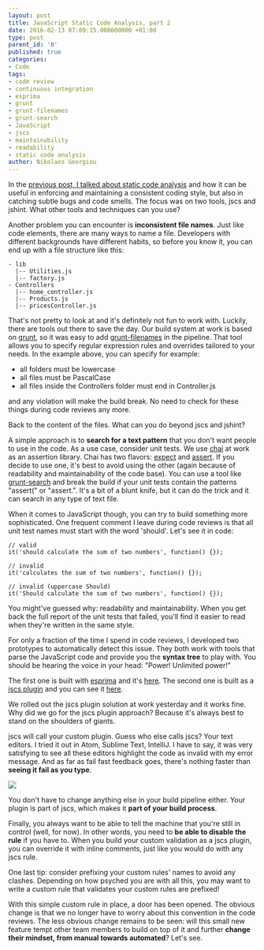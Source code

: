 ```yaml
---
layout: post
title: JavaScript Static Code Analysis, part 2
date: 2016-02-13 07:09:15.000000000 +01:00
type: post
parent_id: '0'
published: true
categories:
- Code
tags:
- code review
- continuous integration
- esprima
- grunt
- grunt-filenames
- grunt-search
- JavaScript
- jscs
- maintainability
- readability
- static code analysis
author: Nikolaos Georgiou
---
```


In the <a href="s">previous post, I talked about static code analysis</a> and how it can be useful in enforcing and maintaining a consistent coding style, but also in catching subtle bugs and code smells. The focus was on two tools, jscs and jshint. What other tools and techniques can you use?<!--more-->

Another problem you can encounter is <strong>inconsistent file names</strong>. Just like code elements, there are many ways to name a file. Developers with different backgrounds have different habits, so before you know it, you can end up with a file structure like this:

```
- lib
  |-- Utilities.js
  |-- factory.js
- Controllers
  |-- home_controller.js
  |-- Products.js
  |-- pricesController.js
```

That's not pretty to look at and it's definitely not fun to work with. Luckily, there are tools out there to save the day. Our build system at work is based on <a href="http://gruntjs.com/" target="_blank">grunt</a>, so it was easy to add <a href="https://github.com/bahmutov/grunt-filenames" target="_blank">grunt-filenames</a> in the pipeline. That tool allows you to specify regular expression rules and overrides tailored to your needs. In the example above, you can specify for example:
<ul>
<li>all folders must be lowercase</li>
<li>all files must be PascalCase</li>
<li>all files inside the Controllers folder must end in Controller.js</li>
</ul>

and any violation will make the build break. No need to check for these things during code reviews any more.

Back to the content of the files. What can you do beyond jscs and jshint?

A simple approach is to <strong>search for a text pattern</strong> that you don't want people to use in the code. As a use case, consider unit tests. We use <a href="http://chaijs.com/" target="_blank">chai</a> at work as an assertion library. Chai has two flavors: <a href="http://chaijs.com/api/bdd/" target="_blank">expect</a> and <a href="http://chaijs.com/api/assert/" target="_blank">assert</a>. If you decide to use one, it's best to avoid using the other (again because of readability and maintainability of the code base). You can use a tool like <a href="https://github.com/benkeen/grunt-search" target="_blank">grunt-search</a> and break the build if your unit tests contain the patterns "assert(" or "assert.". It's a bit of a blunt knife, but it can do the trick and it can search in any type of text file.

When it comes to JavaScript though, you can try to build something more sophisticated. One frequent comment I leave during code reviews is that all unit test names must start with the word 'should'. Let's see it in code:

```
// valid
it('should calculate the sum of two numbers', function() {});

// invalid
it('calculates the sum of two numbers', function() {});

// invalid (uppercase Should)
it('Should calculate the sum of two numbers', function() {});
```

You might've guessed why: readability and maintainability. When you get back the full report of the unit tests that failed, you'll find it easier to read when they're written in the same style.

For only a fraction of the time I spend in code reviews, I developed two prototypes to automatically detect this issue. They both work with tools that parse the JavaScript code and provide you the <strong>syntax tree</strong> to play with. You should be hearing the voice in your head: "Power! Unlimited power!"

The first one is built with <a href="http://esprima.org/" target="_blank">esprima</a> and it's <a href="https://github.com/ngeor/sca-esprima" target="_blank">here</a>. The second one is built as a <a href="https://github.com/jscs-dev/node-jscs/wiki/Plugin-API" target="_blank">jscs plugin</a> and you can see it <a href="https://github.com/ngeor/jscs-custom-plugin-example" target="_blank">here</a>.

We rolled out the jscs plugin solution at work yesterday and it works fine. Why did we go for the jscs plugin approach? Because it's always best to stand on the shoulders of giants.

jscs will call your custom plugin. Guess who else calls jscs? Your text editors. I tried it out in Atom, Sublime Text, IntelliJ. I have to say, it was very satisfying to see all these editors highlight the code as invalid with my error message. And as far as fail fast feedback goes, there's nothing faster than <strong>seeing it fail as you type</strong>.

<img src="{{ site.baseurl }}/assets/2016/jscs-custom-rule.png" />

You don't have to change anything else in your build pipeline either. Your plugin is part of jscs, which makes it <strong>part of your build process</strong>.

Finally, you always want to be able to tell the machine that you're still in control (well, for now). In other words, you need to <strong>be able to disable the rule</strong> if you have to. When you build your custom validation as a jscs plugin, you can override it with inline comments, just like you would do with any jscs rule.

One last tip: consider prefixing your custom rules' names to avoid any clashes. Depending on how psyched you are with all this, you may want to write a custom rule that validates your custom rules are prefixed!

With this simple custom rule in place, a door has been opened. The obvious change is that we no longer have to worry about this convention in the code reviews. The less obvious change remains to be seen: will this small new feature tempt other team members to build on top of it and further <strong>change their mindset, from manual towards automated</strong>? Let's see.
